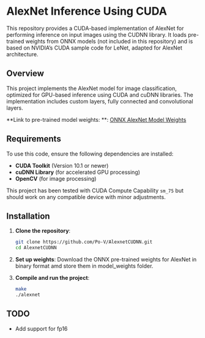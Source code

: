 # AlexNet Inference Using CUDA

This repository provides a CUDA-based implementation of AlexNet for performing inference on input images using the CUDNN library. It loads pre-trained weights from ONNX models (not included in this repository) and is based on NVIDIA’s CUDA sample code for LeNet, adapted for AlexNet architecture.

## Overview
This project implements the AlexNet model for image classification, optimized for GPU-based inference using CUDA and cuDNN libraries. The implementation includes custom layers, fully connected and convolutional layers.

**Link to pre-trained model weights: **: [ONNX AlexNet Model Weights](https://github.com/onnx/models/tree/main/validated/vision/classification/alexnet)

## Requirements
To use this code, ensure the following dependencies are installed:
- **CUDA Toolkit** (Version 10.1 or newer)
- **cuDNN Library** (for accelerated GPU processing)
- **OpenCV** (for image processing)

This project has been tested with CUDA Compute Capability `sm_75` but should work on any compatible device with minor adjustments.

## Installation
1. **Clone the repository**:
   ```bash
   git clone https://github.com/Po-V/AlexnetCUDNN.git
   cd AlexnetCUDNN

2. **Set up weights**:
Download the ONNX pre-trained weights for AlexNet in binary format amd store them in model_weights folder.

3. **Compile and run the project**:
    ```bash
    make
    ./alexnet

## TODO
- Add support for fp16